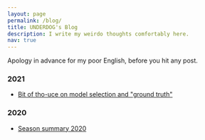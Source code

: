 ```yaml
---
layout: page
permalink: /blog/
title: UNDERDOG's Blog
description: I write my weirdo thoughts comfortably here.
nav: true
---
```


Apology in advance for my poor English, before you hit any post.

### 2021
* [Bit of tho-uce on model selection and "ground truth" ](./20210311)

### 2020
* [Season summary 2020](./20200823)

